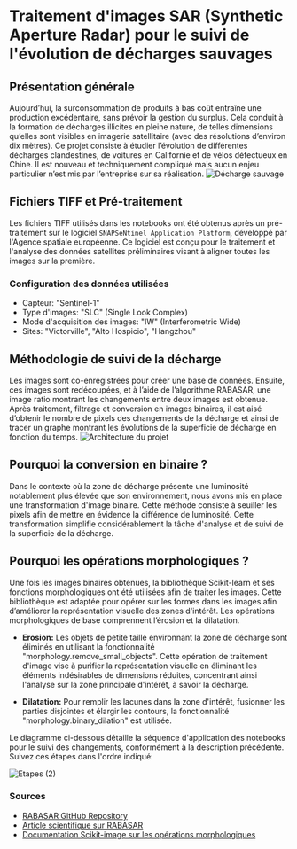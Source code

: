 # Traitement d'images SAR (Synthetic Aperture Radar) pour le suivi de l'évolution de décharges sauvages

## Présentation générale
Aujourd’hui, la surconsommation de produits à bas coût entraîne une production excédentaire, sans prévoir la gestion du surplus. Cela conduit à la formation de décharges illicites en pleine nature, de telles dimensions qu’elles sont visibles en imagerie satellitaire (avec des résolutions d’environ dix mètres). Ce projet consiste à étudier l’évolution de différentes décharges clandestines, de voitures en Californie et de vélos défectueux en Chine. Il est nouveau et techniquement compliqué mais aucun enjeu particulier n’est mis par l’entreprise sur sa réalisation.
![Décharge sauvage](https://i0.wp.com/www.vvng.com/wp-content/uploads/2018/03/desert-graveyard.png?fit=1740%2C1134&ssl=1)

## Fichiers TIFF et Pré-traitement
Les fichiers TIFF utilisés dans les notebooks ont été obtenus après un pré-traitement sur le logiciel `SNAPSeNtinel Application Platform`, développé par l'Agence spatiale européenne. Ce logiciel est conçu pour le traitement et l'analyse des données satellites préliminaires visant à aligner toutes les images sur la première.

### Configuration des données utilisées
- Capteur: "Sentinel-1"
- Type d'images: "SLC" (Single Look Complex)
- Mode d'acquisition des images: "IW" (Interferometric Wide)
- Sites: "Victorville", "Alto Hospicio", "Hangzhou"

## Méthodologie de suivi de la décharge
Les images sont co-enregistrées pour créer une base de données. Ensuite, ces images sont redécoupées, et à l’aide de l’algorithme RABASAR, une image ratio montrant les changements entre deux images est obtenue. Après traitement, filtrage et conversion en images binaires, il est aisé d’obtenir le nombre de pixels des changements de la décharge et ainsi de tracer un graphe montrant les évolutions de la superficie de décharge en fonction du temps.
![Architecture du projet](https://github.com/DriraYosr/ONERA/assets/123462890/186f2120-4871-42d9-ad33-5cd7cf5635a6)

## Pourquoi la conversion en binaire ?
Dans le contexte où la zone de décharge présente une luminosité notablement plus élevée que son environnement, nous avons mis en place une transformation d'image binaire. Cette méthode consiste à seuiller les pixels afin de mettre en évidence la différence de luminosité. Cette transformation simplifie considérablement la tâche d'analyse et de suivi de la superficie de la décharge.

## Pourquoi les opérations morphologiques ?
Une fois les images binaires obtenues, la bibliothèque Scikit-learn et ses fonctions morphologiques ont été utilisées afin de traiter les images. Cette bibliothèque est adaptée pour opérer sur les formes dans les images afin d’améliorer la représentation visuelle des zones d'intérêt. Les opérations morphologiques de base comprennent l’érosion et la dilatation.

- **Erosion:**
  Les objets de petite taille environnant la zone de décharge sont éliminés en utilisant la fonctionnalité "morphology.remove_small_objects". Cette opération de traitement d'image vise à purifier la représentation visuelle en éliminant les éléments indésirables de dimensions réduites, concentrant ainsi l'analyse sur la zone principale d'intérêt, à savoir la décharge.

- **Dilatation:**
  Pour remplir les lacunes dans la zone d'intérêt, fusionner les parties disjointes et élargir les contours, la fonctionnalité "morphology.binary_dilation" est utilisée.


Le diagramme ci-dessous détaille la séquence d'application des notebooks pour le suivi des changements, conformément à la description précédente. Suivez ces étapes dans l'ordre indiqué:

![Etapes (2)](https://github.com/DriraYosr/ONERA/assets/123462890/11cd3d08-e62a-4bd0-8bae-4a491055ade4)


### Sources
- [RABASAR GitHub Repository](https://github.com/simard-landscape-lab/rabasar)
- [Article scientifique sur RABASAR](https://arxiv.org/pdf/2307.07892.pdf)
- [Documentation Scikit-image sur les opérations morphologiques](https://scikit-image.org/docs/stable/api/skimage.morphology.html)
